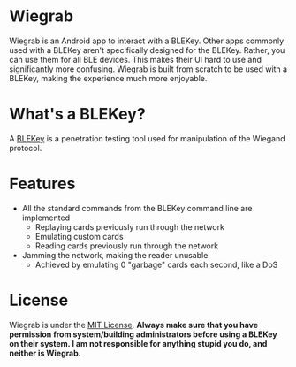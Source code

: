 # Wiegrab
Wiegrab is an Android app to interact with a BLEKey.
Other apps commonly used with a BLEKey aren't specifically designed for the BLEKey.
Rather, you can use them for all BLE devices. This makes their UI hard to use and significantly more confusing.
Wiegrab is built from scratch to be used with a BLEKey, making the experience much more enjoyable.

# What's a BLEKey?
A [BLEKey](https://hackerwarehouse.com/product/blekey/) is a penetration testing tool used for manipulation of the Wiegand protocol.

# Features
* All the standard commands from the BLEKey command line are implemented
  * Replaying cards previously run through the network
  * Emulating custom cards
  * Reading cards previously run through the network
* Jamming the network, making the reader unusable
  * Achieved by emulating 0 "garbage" cards each second, like a DoS

# License
Wiegrab is under the [MIT License](LICENSE).
__Always make sure that you have permission from system/building administrators before using a BLEKey on their system.
I am not responsible for anything stupid you do, and neither is Wiegrab.__
